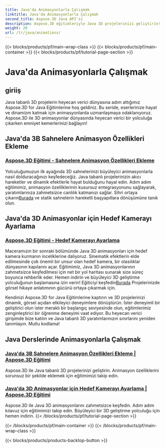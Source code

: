 ```yaml
---
title: Java'da Animasyonlarla Çalışmak
linktitle: Java'da Animasyonlarla Çalışmak
second_title: Aspose.3D Java API'si
description: Aspose.3D eğitimleriyle Java 3D projelerinizi geliştirin! Büyüleyici 3D geliştirme için animasyon özellikleri eklemeyi ve hedef kameraları sorunsuz bir şekilde ayarlamayı öğrenin.
weight: 20
url: /tr/java/animations/
---
```


{{< blocks/products/pf/main-wrap-class >}}
{{< blocks/products/pf/main-container >}}
{{< blocks/products/pf/tutorial-page-section >}}

# Java'da Animasyonlarla Çalışmak

## giriiş

Java tabanlı 3D projelerin heyecan verici dünyasına adım attığımız Aspose.3D for Java Eğitimlerine hoş geldiniz. Bu seride, eserlerinize hayat ve dinamizm katmak için animasyonlarda uzmanlaşmaya odaklanıyoruz. Aspose.3D ile 3D animasyonlar dünyasında heyecan verici bir yolculuğa çıkarken emniyet kemerlerinizi bağlayın!

## Java'da 3B Sahnelere Animasyon Özellikleri Ekleme

### [Aspose.3D Eğitimi - Sahnelere Animasyon Özellikleri Ekleme](./add-animation-properties-to-scenes/)

 Yolculuğumuzun ilk ayağında 3D sahnelerinizi büyüleyici animasyonlarla nasıl dolduracağınızı keşfedeceğiz. Java tabanlı projelerinizin akıcı hareketler ve dinamik efektlerle hayat bulduğunu hayal edin. Adım adım eğitimimiz, animasyon özelliklerinin kusursuz entegrasyonunu sağlayarak, yaratımlarınıza zahmetsizce canlılık katmanızı sağlar. Sihri ortaya çıkarın[Burada](./add-animation-properties-to-scenes/) ve statik sahnelerin hareketli başyapıtlara dönüşümüne tanık olun.

## Java'da 3D Animasyonlar için Hedef Kamerayı Ayarlama

### [Aspose.3D Eğitimi - Hedef Kamerayı Ayarlama](./set-up-target-camera/)

Maceramızın bir sonraki bölümünde Java 3D animasyonları için hedef kamera kurmanın inceliklerine dalıyoruz. Sinematik efektlerin elde edilmesinde çok önemli bir unsur olan hedef kamera, bir olasılıklar dünyasının kapılarını açar. Eğitimimiz, Java 3D animasyonlarının zahmetsizce keşfedilmesi için net bir yol haritası sunarak size süreç boyunca rehberlik eder. Hemen indirin ve büyüleyici 3D geliştirme yolculuğunun başlamasına izin verin! Eğiticiyi keşfedin[Burada](./set-up-target-camera/) Projelerinizde görsel hikaye anlatımının gücünü ortaya çıkarmak için.

Kendinizi Aspose.3D for Java Eğitimlerine kaptırın ve 3D projelerinizi dinamik, görsel açıdan etkileyici deneyimlere dönüştürün. İster deneyimli bir geliştirici olun ister meraklı bir başlangıç seviyesinde olun, eğitimlerimiz zenginleştirici bir öğrenme deneyimi vaat ediyor. Bu heyecan verici girişimde bize katılın ve Java tabanlı 3D yaratımlarınızın sınırlarını yeniden tanımlayın. Mutlu kodlama!

## Java Derslerinde Animasyonlarla Çalışmak
### [Java'da 3B Sahnelere Animasyon Özellikleri Ekleme | Aspose.3D Eğitimi](./add-animation-properties-to-scenes/)
Aspose.3D ile Java tabanlı 3D projelerinizi geliştirin. Animasyon özelliklerini sorunsuz bir şekilde eklemek için eğitimimizi takip edin.
### [Java'da 3D Animasyonlar için Hedef Kamerayı Ayarlama | Aspose.3D Eğitimi](./set-up-target-camera/)
Aspose.3D ile Java 3D animasyonlarını zahmetsizce keşfedin. Adım adım kılavuz için eğitimimizi takip edin. Büyüleyici bir 3D geliştirme yolculuğu için hemen indirin.
{{< /blocks/products/pf/tutorial-page-section >}}

{{< /blocks/products/pf/main-container >}}
{{< /blocks/products/pf/main-wrap-class >}}

{{< blocks/products/products-backtop-button >}}
